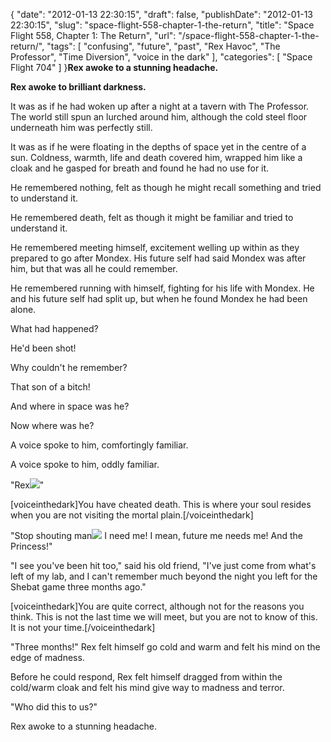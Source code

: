 {
    "date": "2012-01-13 22:30:15",
    "draft": false,
    "publishDate": "2012-01-13 22:30:15",
    "slug": "space-flight-558-chapter-1-the-return",
    "title": "Space Flight 558, Chapter 1: The Return",
    "url": "\/space-flight-558-chapter-1-the-return\/",
    "tags": [
        "confusing",
        "future",
        "past",
        "Rex Havoc",
        "The Professor",
        "Time Diversion",
        "voice in the dark"
    ],
    "categories": [
        "Space Flight 704"
    ]
}**Rex awoke to a stunning headache.**

**Rex awoke to brilliant darkness.**

It was as if he had woken up after a night at a tavern with The
Professor. The world still spun an lurched around him, although the cold
steel floor underneath him was perfectly still.

It was as if he were floating in the depths of space yet in the centre
of a sun. Coldness, warmth, life and death covered him, wrapped him like
a cloak and he gasped for breath and found he had no use for it.

He remembered nothing, felt as though he might recall something and
tried to understand it.

He remembered death, felt as though it might be familiar and tried to
understand it.

He remembered meeting himself, excitement welling up within as they
prepared to go after Mondex. His future self had said Mondex was after
him, but that was all he could remember.

He remembered running with himself, fighting for his life with Mondex.
He and his future self had split up, but when he found Mondex he had
been alone.

What had happened?

He'd been shot!

Why couldn't he remember?

That son of a bitch!

And where in space was he?

Now where was he?

A voice spoke to him, comfortingly familiar.

A voice spoke to him, oddly familiar.

"Rex![](%22%20exclaimed%20The%20Professor,%20%22where%20in%20blazes%20have%20you%20been?%20And%20why%20in%20space%20are%20you%20naked?)"

\[voiceinthedark\]You have cheated death. This is where your soul
resides when you are not visiting the mortal plain.\[/voiceinthedark\]

"Stop shouting
man![](%22%20pleaded%20Rex,%20holding%20his%20head%20in%20his%20hands%20as%20he%20sat%20up.%20%22I%20haven't%20the%20faintest%20idea.%22%3C/p%3E%0A%3Cp%20class=%22timeline2%22%3E%22I%20have%20to%20go%20back)
I need me! I mean, future me needs me! And the Princess!"

"I see you've been hit too," said his old friend, "I've just come from
what's left of my lab, and I can't remember much beyond the night you
left for the Shebat game three months ago."

\[voiceinthedark\]You are quite correct, although not for the reasons
you think. This is not the last time we will meet, but you are not to
know of this. It is not your time.\[/voiceinthedark\]

"Three months!" Rex felt himself go cold and warm and felt his mind on
the edge of madness.

Before he could respond, Rex felt himself dragged from within the
cold/warm cloak and felt his mind give way to madness and terror.

"Who did this to us?"

Rex awoke to a stunning headache.